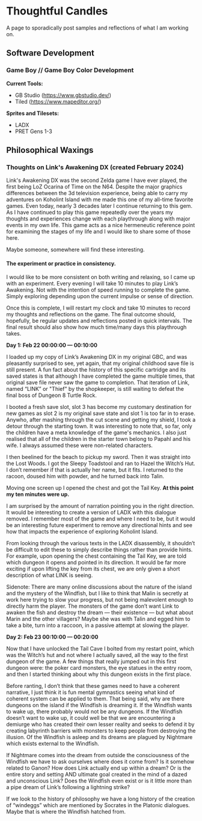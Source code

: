 # Thoughtful Candles 
A page to sporadically post samples and reflections of what I am working on.

## Software Development
### Game Boy // Game Boy Color Development

**Current Tools:**
- GB Studio (https://www.gbstudio.dev/)
- Tiled (https://www.mapeditor.org/)

**Sprites and Tilesets:**
- LADX
- PRET Gens 1-3

## Philosophical Waxings

### Thoughts on Link's Awakening DX (created February 2024)

Link's Awakening DX was the second Zelda game I have ever played, the first being LoZ Ocarina of Time on the N64. Despite the major graphics differences
between the 3d television experience, being able to carry my adventures on Koholint Island with me made this one of my all-time favorite games. Even today, nearly
3 decades later I continue returning to this gem. As I have continued to play this game repeatedly over the years my thoughts and experiences change with each
playthrough along with major events in my own life. This game acts as a nice hermeneutic reference point for examining the stages of my life and I would like to share 
some of those here.

Maybe someone, somewhere will find these interesting.

#### The experiment or practice in consistency.

I would like to be more consistent on both writing and relaxing, so I came up with an experiment. Every evening I will take 10 minutes to play Link’s Awakening. Not with the intention of speed running to complete the game.
Simply exploring depending upon the current impulse or sense of direction.

Once this is complete, I will restart my clock and take 10 minutes to record my thoughts and reflections on the game. The final outcome should, hopefully, be regular updates and reflections posted in quick intervals. The final result
should also show how much time/many days this playthrough takes.

**Day 1: Feb 22 00:00:00 — 00:10:00**

I loaded up my copy of Link’s Awakening DX in my original GBC, and was pleasantly surprised to see, yet again, that my original childhood save file is still present.
A fun fact about the history of this specific cartridge and its saved states is that although I have completed the game multiple times, that original save file never saw the game to completion. 
That iteration of Link, named “LINK” or "Thief" by the shopkeeper, is still waiting to defeat the final boss of Dungeon 8 Turtle Rock.

I booted a fresh save slot, slot 3 has become my customary destination for new games as slot 2 is my original save state and slot 1 is too far in to erase. Anywho, after mashing through the cut scene and getting my shield, I took a detour through the starting town. It was interesting to note that, so far, only the children have a meta knowledge of the game's mechanics. I also just realised that all of the children in the starter town belong to Papahl and his wife. I always assumed these were non-related characters.

I then beelined for the beach to pickup my sword. Then it was straight into the Lost Woods. I got the Sleepy Toadstool and ran to Hazel the Witch’s Hut. I don’t remember if that is actually her name, but it fits. I returned to the racoon, doused him with powder, and he turned back into Talin.

Moving one screen up I opened the chest and got the Tail Key. **At this point my ten minutes were up.**

I am surprised by the amount of narration pointing you in the right direction. It would be interesting to create a version of LADX with this dialogue removed. I remember most of the game and where I need to be, but it would be an interesting future experiment to remove any directional hints and see how that impacts the experience of exploring Koholint Island.

From looking through the various texts in the LADX disassembly, it shouldn’t be difficult to edit these to simply describe things rather than provide hints. For example, upon opening the chest containing the Tail Key, we are told which dungeon it opens and pointed in its direction. It would be far more exciting if upon lifting the key from its chest, we are only given a short description of what LINK is seeing.

Sidenote: There are many online discussions about the nature of the island and the mystery of the Windfish, but I like to think that Malin is secretly at work here trying to slow your progress, but not being malevolent enough to directly harm the player. The monsters of the game don’t want Link to awaken the fish and destroy the dream — their existence — but what about Marin and the other villagers? Maybe she was with Talin and egged him to take a bite, turn into a raccoon, in a passive attempt at slowing the player.

**Day 2: Feb 23 00:10:00 — 00:20:00**

Now that I have unlocked the Tail Cave I bolted from my restart point, which was the Witch’s hut and not where I actually saved, all the way to the first dungeon of the game. A few things that really jumped out in this first dungeon were: the poker card monsters, the eye statues in the entry room, and then I started thinking about why this dungeon exists in the first place.

Before ranting, I don’t think that these games need to have a coherent narrative, I just think it is fun mental gymnastics seeing what kind of coherent system can be applied to them. That being said, why are there dungeons on the island if the Windfish is dreaming it. If the Windfish wants to wake up, there probably would not be any dungeons. If the Windfish doesn’t want to wake up, it could well be that we are encountering a demiurge who has created their own lesser reality and seeks to defend it by creating labyrinth barriers with monsters to keep people from destroying the illusion. Of the Windfish is asleep and its dreams are plagued by Nightmare which exists external to the Windfish.

If Nightmare comes into the dream from outside the consciousness of the Windfish we have to ask ourselves where does it come from? Is it somehow related to Ganon? How does Link actually end up within a dream? Or is the entire story and setting AND ultimate goal created in the mind of a dazed and unconscious Link? Does the Windfish even exist or is it little more than a pipe dream of Link’s following a lightning strike?

If we look to the history of philosophy we have a long history of the creation of “windeggs” which are mentioned by Socrates in the Platonic dialogues. Maybe that is where the Windfish hatched from.
